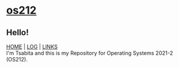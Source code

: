 # [os212](https://tsabitasarah.github.io/os212/)
## Hello!
[HOME](https://tsabitasarah.github.io/os212/) | [LOG](TXT/mylog.txt) | [LINKS](/links.md/) <br>
I'm Tsabita and this is my Repository for Operating Systems 2021-2 (OS212).
